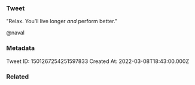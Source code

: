 ### Tweet
"Relax. You’ll live longer *and* perform better."

@naval

### Metadata
Tweet ID: 1501267254251597833
Created At: 2022-03-08T18:43:00.000Z

### Related

